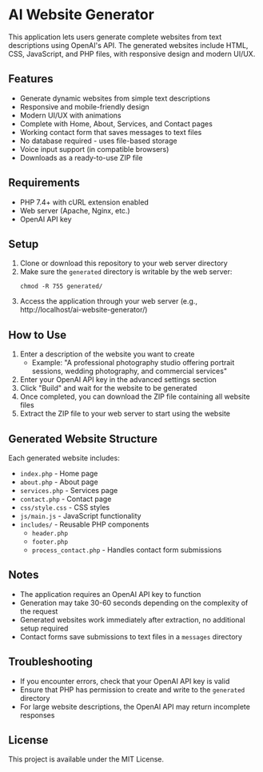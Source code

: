 # AI Website Generator

This application lets users generate complete websites from text descriptions using OpenAI's API. The generated websites include HTML, CSS, JavaScript, and PHP files, with responsive design and modern UI/UX.

## Features

- Generate dynamic websites from simple text descriptions
- Responsive and mobile-friendly design
- Modern UI/UX with animations
- Complete with Home, About, Services, and Contact pages
- Working contact form that saves messages to text files
- No database required - uses file-based storage
- Voice input support (in compatible browsers)
- Downloads as a ready-to-use ZIP file

## Requirements

- PHP 7.4+ with cURL extension enabled
- Web server (Apache, Nginx, etc.)
- OpenAI API key

## Setup

1. Clone or download this repository to your web server directory
2. Make sure the `generated` directory is writable by the web server:
   ```
   chmod -R 755 generated/
   ```
3. Access the application through your web server (e.g., http://localhost/ai-website-generator/)

## How to Use

1. Enter a description of the website you want to create
   - Example: "A professional photography studio offering portrait sessions, wedding photography, and commercial services"
2. Enter your OpenAI API key in the advanced settings section
3. Click "Build" and wait for the website to be generated
4. Once completed, you can download the ZIP file containing all website files
5. Extract the ZIP file to your web server to start using the website

## Generated Website Structure

Each generated website includes:

- `index.php` - Home page
- `about.php` - About page
- `services.php` - Services page
- `contact.php` - Contact page
- `css/style.css` - CSS styles
- `js/main.js` - JavaScript functionality
- `includes/` - Reusable PHP components
  - `header.php`
  - `footer.php`
  - `process_contact.php` - Handles contact form submissions

## Notes

- The application requires an OpenAI API key to function
- Generation may take 30-60 seconds depending on the complexity of the request
- Generated websites work immediately after extraction, no additional setup required
- Contact forms save submissions to text files in a `messages` directory

## Troubleshooting

- If you encounter errors, check that your OpenAI API key is valid
- Ensure that PHP has permission to create and write to the `generated` directory
- For large website descriptions, the OpenAI API may return incomplete responses

## License

This project is available under the MIT License. 